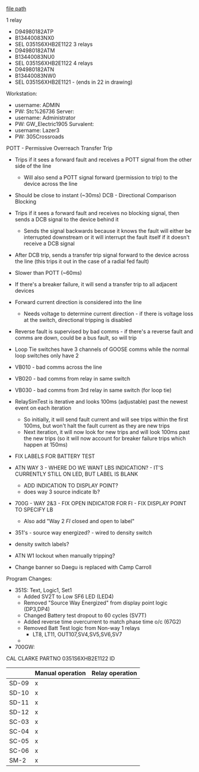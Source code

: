 
[file path](<file:///C:\Users\jnetherton\G&W Electric Co\US-PowerGridAutomation - Documents\_Lazer\Camp Carroll - 108664 - 106176>)

1 relay
- D94980182ATP
- B13440083NX0
- SEL 0351S6XHB2E1122
3 relays
- D94980182ATM
- B13440083NU0
- SEL 0351S6XHB2E1122
4 relays
- D94980182ATN
- B13440083NW0
- SEL 0351S6XHB2E1121 - (ends in 22 in drawing)


Workstation:
- username: ADMIN
- PW: Stc%26736
Server:
- username: Administrator
- PW: GW_Electric1905
Survalent:
- username: Lazer3
- PW: 305Crossroads


POTT - Permissive Overreach Transfer Trip
- Trips if it sees a forward fault and receives a POTT signal from the other side of the line
	- Will also send a POTT signal forward (permission to trip) to the device across the line
- Should be close to instant (~30ms)
DCB - Directional Comparison Blocking
- Trips if it sees a forward fault and receives no blocking signal, then sends a DCB signal to the device behind it
	- Sends the signal backwards because it knows the fault will either be interrupted downstream or it will interrupt the fault itself if it doesn't receive a DCB signal
- After DCB trip, sends a transfer trip signal forward to the device across the line (this trips it out in the case of a radial fed fault)
- Slower than POTT (~60ms)

- If there's a breaker failure, it will send a transfer trip to all adjacent devices
- Forward current direction is considered into the line
	- Needs voltage to determine current direction - if there is voltage loss at the switch, directional tripping is disabled
- Reverse fault is supervised by bad comms - if there's a reverse fault and comms are down, could be a bus fault, so will trip
- Loop Tie switches have 3 channels of GOOSE comms while the normal loop switches only have 2
- VB010 - bad comms across the line
- VB020 - bad comms from relay in same switch
- VB030 - bad comms from 3rd relay in same switch (for loop tie)

- RelaySimTest is iterative and looks 100ms (adjustable) past the newest event on each iteration
	- So initially, it will send fault current and will see trips within the first 100ms, but won't halt the fault current as they are new trips
	- Next iteration, it will now look for new trips and will look 100ms past the new trips (so it will now account for breaker failure trips which happen at 150ms)


-  FIX LABELS FOR BATTERY TEST

- ATN WAY 3 - WHERE DO WE WANT LBS INDICATION? - IT'S CURRENTLY STILL ON LED, BUT LABEL IS BLANK
	- ADD INDICATION TO DISPLAY POINT?
	- does way 3 source indicate lb?
- 700G - WAY 2&3 - FIX OPEN INDICATOR FOR FI - FIX DISPLAY POINT TO SPECIFY LB
	- Also add "Way 2 *FI* closed and open to label"
- 351's - source way energized? - wired to density switch
- density switch labels?
- ATN W1 lockout when manually tripping?
- Change banner so Daegu is replaced with Camp Carroll

Program Changes:
- 351S: Text, Logic1, Set1
	- Added SV2T to Low SF6 LED (LED4)
	- Removed "Source Way Energized" from display point logic (DP3,DP4)
	- Changed Battery test dropout to 60 cycles (SV7T)
	- Added reverse time overcurrent to match phase time o/c (67G2)
	- Removed Batt Test logic from Non-way 1 relays
		- LT8, LT11, OUT107,SV4,SV5,SV6,SV7
	- 
- 700GW: 



CAL
CLARKE
PARTNO
0351S6XHB2E1122
ID



|       | Manual operation | Relay operation |
| ----- | ---------------- | --------------- |
| SD-09 | x                |                 |
| SD-10 | x                |                 |
| SD-11 | x                |                 |
| SD-12 | x                |                 |
| SC-03 | x                |                 |
| SC-04 | x                |                 |
| SC-05 | x                |                 |
| SC-06 | x                |                 |
| SM-2  | x                |                 |
